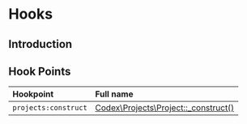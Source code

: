 <!--
title: Hooks
subtitle: Develop
-->

# Hooks

## Introduction


## Hook Points

| Hookpoint | Full name |
|:------|:------|
| `projects:construct`  | [Codex\Projects\Project::_construct()](#codex:phpdoc['Codex\Projects\Projects']:type)  |




